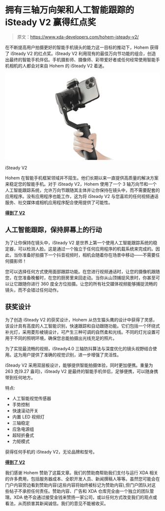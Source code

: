 # 拥有三轴万向架和人工智能跟踪的 iSteady V2 赢得红点奖

> 原文：<https://www.xda-developers.com/hohem-isteady-v2/>

在不断提高用户拍摄更好的智能手机镜头的能力这一目标的推动下，Hohem 获得了 iSteady V2 的红点奖。iSteady V2 利用现有的最佳万向节功能的组合，创造出最终的智能手机伴侣。手机摄影师、摄像师、彩带爱好者或任何经常使用智能手机相机的人都会对来自 Hohem 的 iSteady V2 着迷。

 <picture>![](img/c88ce9ee25c8bbcc551fb6ae3db40d80.png)</picture> 

iSteady V2

Hohem 在智能手机框架领域并不陌生。他们长期以来一直提供高质量的解决方案来稳定您的智能手机。对于 iSteady V2，Hohem 使用了一个 3 轴万向节和一个人工智能跟踪系统，允许万向节跟随其主体并让你保持在镜头中，而不需要配套的应用程序。没有应用程序也能工作，这为将 iSteady V2 与您喜欢的任何视频通话服务、社交媒体或相机应用程序配合使用提供了可能性。

[**得到了 V2**](https://store.hohem.com/?utm_source=xda&utm_medium=PR)

## 人工智能跟踪，保持屏幕上的行动

为了让你保持在镜头中，iSteady V2 是世界上第一个使用人工智能跟踪系统的稳定器，可以检测人脸。这是通过一个独立于任何应用程序的机载系统来完成的。因此，当你准备好拍摄下一个抖音视频时，相机会随着你在场景中移动——不需要任何摄影师！

您可以选择任何方式使用面部跟踪功能。在您进行视频通话时，让您的摄像机跟随您，在您准备晚餐时，在您的厨房里来回走动。当你从山顶捕捉风景时，你甚至可以让它跟随你进行 360 度全方位拍摄。让您的所有社交媒体视频能够捕捉流畅的镜头，而不会错过任何动作。

## 获奖设计

为了创造 iSteady V2 的获奖设计，Hohem 从仿生猫头鹰的设计中获得了灵感，该设计具有高度的人工智能识别，快速跟踪和自动跟随功能。它们包括一个环绕式补光灯，采用菱形棱镜设计，可产生三种可调的自然柔和光线。不同的灯光设置可用于不同的照明环境，确保您总能拍摄出光线充足的照片。

为了实现最流畅的视频，iSteady4.0 三轴防抖算法与深度优化的镜头视野结合使用。这为用户提供了准确的视觉识别，进一步增强了灵活性。

iSteady V2 采用双层板设计，能够提供智能拍摄体验，同时更加便携。重量为 263 克(9.27 盎司)，iSteady V2 是最终的智能手机伴侣，足够便携，可以随身携带到任何地方。

特点:

*   人工智能视觉传感器
*   手势控制
*   快速滚动开关
*   内置 LED 视频灯
*   三轴稳定
*   应急电源组
*   超轻折叠式
*   力矩模式

获得任何手机的 iSteady V2，无论品牌和型号。

[**得到了 V2**](https://store.hohem.com/?utm_source=xda&utm_medium=PR)

我们感谢 Hohem 赞助了这篇文章。我们的赞助商帮助我们支付与运行 XDA 相关的许多费用，包括服务器成本、全职开发人员、新闻撰稿人等等。虽然您可能会在门户内容旁边看到赞助内容(这些内容将始终被标记为赞助内容),但门户团队对这些帖子不承担任何责任。赞助内容、广告和 XDA 仓库完全由一个独立的团队管理。XDA 绝不会通过接受金钱来赞扬一家公司，或以任何方式改变我们的观点或看法，从而损害其新闻诚信。我们的意见不能被收买。